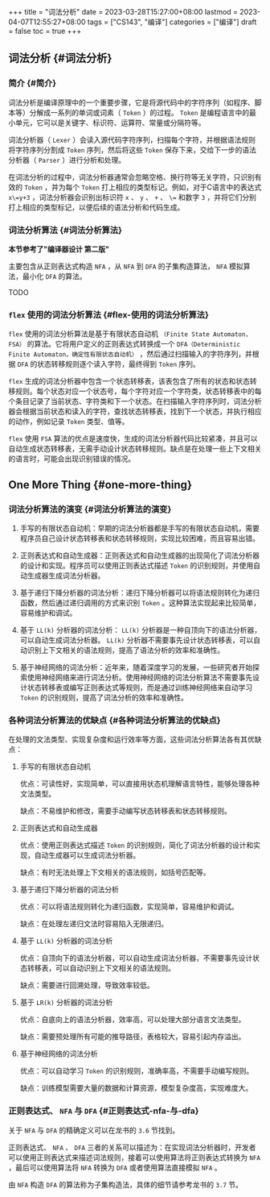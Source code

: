 +++
title = "词法分析"
date = 2023-03-28T15:27:00+08:00
lastmod = 2023-04-07T12:55:27+08:00
tags = ["CS143", "编译"]
categories = ["编译"]
draft = false
toc = true
+++

## 词法分析 {#词法分析}


### 简介 {#简介}

词法分析是编译原理中的一个重要步骤，它是将源代码中的字符序列（如程序、脚本等）分解成一系列的单词或词素（ `Token` ）的过程。 `Token` 是编程语言中的最小单元，它可以是关键字、标识符、运算符、常量或分隔符等。

词法分析器（ `Lexer` ）会读入源代码字符序列，扫描每个字符，并根据语法规则将字符序列分割成 `Token` 序列，然后将这些 `Token` 保存下来，交给下一步的语法分析器（ `Parser` ）进行分析和处理。

在词法分析的过程中，词法分析器通常会忽略空格、换行符等无关字符，只识别有效的 `Token` ，并为每个 `Token` 打上相应的类型标记。例如，对于C语言中的表达式 `x\=y+3` ，词法分析器会识别出标识符 `x` 、 `y` 、 `+` 、 `\=` 和数字 `3` ，并将它们分别打上相应的类型标记，以便后续的语法分析和代码生成。


### 词法分析算法 {#词法分析算法}

**本节参考了"编译器设计 第二版"**

主要包含从正则表达式构造 `NFA` ，从 `NFA` 到 `DFA` 的子集构造算法， `NFA` 模拟算法，最小化 `DFA` 的算法。

TODO


### `flex` 使用的词法分析算法 {#flex-使用的词法分析算法}

`flex` 使用的词法分析算法是基于有限状态自动机 `（Finite State Automaton，FSA）` 的算法。它将用户定义的正则表达式转换成一个 `DFA（Deterministic Finite Automaton，确定性有限状态自动机）` ，然后通过扫描输入的字符序列，并根据 `DFA` 的状态转移规则逐个读入字符，最终得到 `Token` 序列。

`flex` 生成的词法分析器中包含一个状态转移表，该表包含了所有的状态和状态转移规则。每个状态对应一个状态号，每个字符对应一个字符类，状态转移表中的每个条目记录了当前状态、字符类和下一个状态。在扫描输入字符序列时，词法分析器会根据当前状态和读入的字符，查找状态转移表，找到下一个状态，并执行相应的动作，例如记录 `Token` 类型、值等。

`flex` 使用 `FSA` 算法的优点是速度快，生成的词法分析器代码比较紧凑，并且可以自动生成状态转移表，无需手动设计状态转移规则。缺点是在处理一些上下文相关的语言时，可能会出现识别错误的情况。


## One More Thing {#one-more-thing}


### 词法分析算法的演变 {#词法分析算法的演变}

1.  手写的有限状态自动机：早期的词法分析器都是手写的有限状态自动机，需要程序员自己设计状态转移表和状态转移规则，实现比较困难，而且容易出错。

2.  正则表达式和自动生成器：正则表达式和自动生成器的出现简化了词法分析器的设计和实现。程序员可以使用正则表达式描述 `Token` 的识别规则，并使用自动生成器生成词法分析器。

3.  基于递归下降分析器的词法分析：递归下降分析器可以将语法规则转化为递归函数，然后通过递归调用的方式来识别 `Token` 。这种算法实现起来比较简单，容易维护和调试。

4.  基于 `LL(k)` 分析器的词法分析： `LL(k)` 分析器是一种自顶向下的语法分析器，可以自动生成词法分析器。 `LL(k)` 分析器不需要事先设计状态转移表，可以自动识别上下文相关的语法规则，提高了语法分析的效率和准确性。

5.  基于神经网络的词法分析：近年来，随着深度学习的发展，一些研究者开始探索使用神经网络来进行词法分析。使用神经网络的词法分析算法不需要事先设计状态转移表或编写正则表达式等规则，而是通过训练神经网络来自动学习 `Token` 的识别规则，提高了词法分析的效率和准确性。


### 各种词法分析算法的优缺点 {#各种词法分析算法的优缺点}

在处理的文法类型、实现复杂度和运行效率等方面，这些词法分析算法各有其优缺点：

1.  手写的有限状态自动机

    优点：可读性好，实现简单，可以直接用状态机理解语言特性，能够处理各种文法类型。

    缺点：不易维护和修改，需要手动编写状态转移表和状态转移规则。

2.  正则表达式和自动生成器

    优点：使用正则表达式描述 `Token` 的识别规则，简化了词法分析器的设计和实现，自动生成器可以生成词法分析器。

    缺点：有时无法处理上下文相关的语法规则，如括号匹配等。

3.  基于递归下降分析器的词法分析

    优点：可以将语法规则转化为递归函数，实现简单，容易维护和调试。

    缺点：在处理左递归文法时容易陷入无限递归。

4.  基于 `LL(k)` 分析器的词法分析

    优点：自顶向下的语法分析器，可以自动生成词法分析器，不需要事先设计状态转移表，可以自动识别上下文相关的语法规则。

    缺点：需要进行回溯处理，导致效率较低。

5.  基于 `LR(k)` 分析器的词法分析

    优点：自底向上的语法分析器，效率高，可以处理大部分语言文法类型。

    缺点：需要预处理所有可能的推导路径，表格较大，容易引起内存溢出。

6.  基于神经网络的词法分析

    优点：可以自动学习 `Token` 的识别规则，准确率高，不需要手动编写规则。

    缺点：训练模型需要大量的数据和计算资源，模型复杂度高，实现难度大。


### 正则表达式、 `NFA` 与 `DFA` {#正则表达式-nfa-与-dfa}

关于 `NFA` 与 `DFA` 的精确定义可以在龙书的 `3.6` 节找到。

正则表达式、 `NFA` 、 `DFA` 三者的关系可以描述为：在实现词法分析器时，开发者可以使用正则表达式来描述词法规则，接着可以使用算法将正则表达式转换为 `NFA` ，最后可以使用算法将 `NFA` 转换为 `DFA` 或者使用算法直接模拟 `NFA` 。

由 `NFA` 构造 `DFA` 的算法称为子集构造法，具体的细节请参考龙书的 `3.7` 节。
